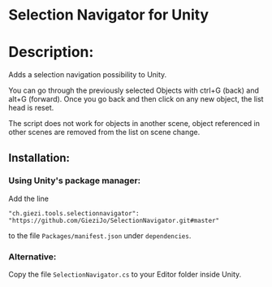 # Selection Navigator for Unity
# Description:
Adds a selection navigation possibility to Unity.

You can go through the previously selected Objects with ctrl+G (back) and alt+G (forward).
Once you go back and then click on any new object, the list head is reset.

The script does not work for objects in another scene, object referenced in other scenes are removed from the list on scene change.

## Installation:
### Using Unity's package manager:
Add the line
```
"ch.giezi.tools.selectionnavigator": "https://github.com/GieziJo/SelectionNavigator.git#master"
```
to the file `Packages/manifest.json` under `dependencies`.

### Alternative:
Copy the file `SelectionNavigator.cs` to your Editor folder inside Unity.